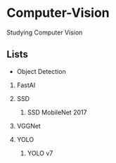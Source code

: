 # Computer-Vision
Studying Computer Vision


## Lists

* Object Detection
1. FastAI
2. SSD

    1. SSD MobileNet 2017
  
3. VGGNet
4. YOLO

    1. YOLO v7
